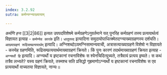 ```yaml
---
index: 3.2.92
sutra: कर्मण्यग्न्याख्यायाम्

---
```

   _कर्मणि हनः_ [[3|2|86]]  इत्यत उपपदविशेषमे कर्मग्रहणेऽनुवर्तमाने यत् पुनरिह कर्मग्रहणं तस्य प्रत्ययार्थत्वं विज्ञायत इत्याह -  `कर्मण्येव कारके` इति। `धातूपपद` इत्यादिना समुदायोपाधित्क्मेतदग्न्याख्याग्रहणस्य दर्शयति।`आख्याग्रहणं रूढिसम्प्रत्ययार्थम्` इत्यादि। अग्निशब्दोऽयमग्निसामान्यवाची, अत्रासत्याख्याग्रहणे विशेषो न विज्ञायते -  कस्येह ग्रहणमिति, रूढिसम्प्रत्ययार्थमाख्याग्रहणं क्रियते। किं पुनः कारणं तदर्थमाख्याग्रहणं क्रियत इत्याह -  `अग्न्यर्थो हि` इत्यादि। अग्न्यर्थो य इष्टकानां रचनाविशेषः स श्येनचिदित्युच्यते, तत्रैवायं प्रत्यय इष्यते। स कथं तत्रैव लभ्यते? यस्य ग्रहणं क्रियते, तस्मश्च सति प्रसिद्धो गृह्रमाणोऽग्न्यर्थो य इष्टकानां रचनाविशेषः स एव प्रत्ययार्थो वाच्यतया विज्ञायते, नान्यः॥
